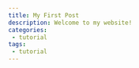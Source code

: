 ```yaml
---
title: My First Post
description: Welcome to my website!
categories:
 - tutorial
tags:
 - tutorial
---
```

